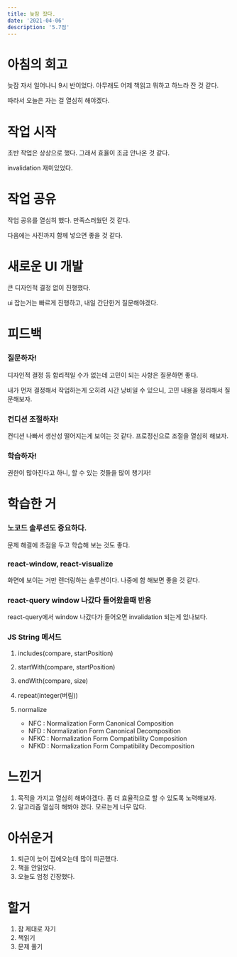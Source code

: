 ```yaml
---
title: 늦잠 잤다.
date: '2021-04-06'
description: '5.7점'
---
```


# 아침의 회고

늦잠 자서 일어나니 9시 반이었다. 아무래도 어제 책읽고 뭐하고 하느라 잔 것 같다.

따라서 오늘은 자는 걸 열심히 해야겠다.

# 작업 시작

초반 작업은 상상으로 했다. 그래서 효율이 조금 안나온 것 같다.

invalidation 재미있었다.

# 작업 공유

작업 공유를 열심히 했다. 만족스러웠던 것 같다.

다음에는 사진까지 함께 넣으면 좋을 것 같다.

# 새로운 UI 개발

큰 디자인적 결정 없이 진행했다.

ui 잡는거는 빠르게 진행하고, 내일 간단한거 질문해야겠다.

# 피드백

### 질문하자!

디자인적 결정 등 합리적일 수가 없는데 고민이 되는 사항은 질문하면 좋다.

내가 먼저 결정해서 작업하는게 오히려 시간 낭비일 수 있으니, 고민 내용을 정리해서 질문해보자.

### 컨디션 조절하자!

컨디션 나빠서 생산성 떨어지는게 보이는 것 같다. 프로정신으로 조절을 열심히 해보자.

### 학습하자!

권한이 많아진다고 하니, 할 수 있는 것들을 많이 챙기자!

# 학습한 거

### 노코드 솔루션도 중요하다.

문제 해결에 초점을 두고 학습해 보는 것도 좋다.

### react-window, react-visualize

화면에 보이는 거만 렌더링하는 솔루션이다. 나중에 함 해보면 좋을 것 같다.

### react-query window 나갔다 들어왔을때 반응

react-query에서 window 나갔다가 들어오면 invalidation 되는게 있나보다.

### JS String 메서드

1. includes(compare, startPosition)
1. startWith(compare, startPosition)
1. endWith(compare, size)
1. repeat(integer(버림))
1. normalize

   - NFC : Normalization Form Canonical Composition
   - NFD : Normalization Form Canonical Decomposition
   - NFKC : Normalization Form Compatibility Composition
   - NFKD : Normalization Form Compatibility Decomposition

# 느낀거

1. 목적을 가지고 열심히 해봐야겠다. 좀 더 효율적으로 할 수 있도록 노력해보자.
1. 알고리즘 열심히 해봐야 겠다. 모르는게 너무 많다.

# 아쉬운거

1. 퇴근이 늦어 집에오는데 많이 피곤했다.
1. 책을 안읽었다.
1. 오늘도 엄청 긴장했다.

# 할거

1. 잠 제대로 자기
1. 책읽기
1. 문제 풀기
